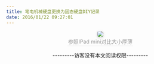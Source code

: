```yaml
---
title: 笔电机械硬盘更换为固态硬盘DIY记录
date: 2016/01/22 09:27:01
---
```


<center style="font-size=6px"> <img style="border-radius: 0.3125em; box-shadow: 0 2px 4px 0 rgba(34,36,38,.12),0 2px 10px 0 rgba(34,36,38,.08);" src="../../../../IMG/IMG_1910.JPG"/> <br> <div style="color:orange; border-bottom: 1px solid #d9d9d9; display: inline-block; color: #999; padding: 2px;">参照IPad mini对比大小厚薄</div> </center>

<p style="text-align:center";>---------访客没有本文阅读权限---------</p>